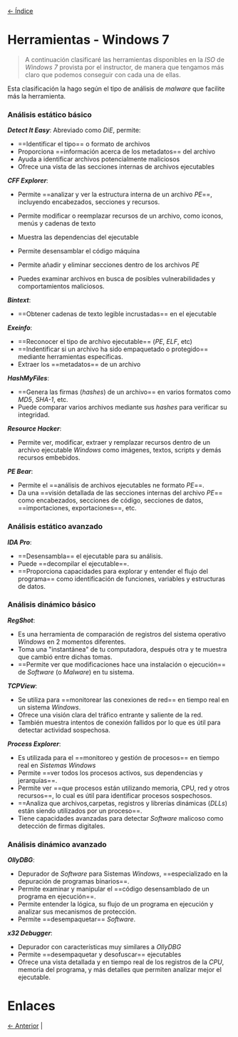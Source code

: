 [<- Índice](../AnalisisMalware.md)
# Herramientas - Windows 7

> A continuación clasificaré las herramientas disponibles en la *ISO* de *Windows 7* provista por el instructor, de manera que tengamos más claro que podemos conseguir con cada una de ellas.

Esta clasificación la hago según el tipo de análisis de *malware* que facilite más la herramienta.

### Análisis estático básico

***Detect It Easy***:
Abreviado como *DiE*, permite:
- ==Identificar el tipo== o formato de archivos
- Proporciona ==información acerca de los metadatos== del archivo
- Ayuda a identificar archivos potencialmente maliciosos
- Ofrece una vista de las secciones internas de archivos ejecutables

***CFF Explorer***:
- Permite ==analizar y ver la estructura interna de un archivo *PE*==, incluyendo encabezados, secciones y recursos.

- Permite modificar o reemplazar recursos de un archivo, como iconos, menús y cadenas de texto

- Muestra las dependencias del ejecutable
- Permite desensamblar el código máquina
- Permite añadir y eliminar secciones dentro de los archivos *PE*
- Puedes examinar archivos en busca de posibles vulnerabilidades y comportamientos maliciosos.

***Bintext***:
- ==Obtener cadenas de texto legible incrustadas== en el ejecutable

***Exeinfo***:
- ==Reconocer el tipo de archivo ejecutable== (*PE*, *ELF*, etc)
- ==Indentificar si un archivo ha sido empaquetado o protegido== mediante herramientas específicas.
- Extraer los ==metadatos== de un archivo

***HashMyFiles***:
- ==Genera las firmas (*hashes*) de un archivo== en varios formatos como *MD5*, *SHA-1*, etc.
- Puede comparar varios archivos mediante sus *hashes* para verificar su integridad.

***Resource Hacker***:
- Permite ver, modificar, extraer y remplazar recursos dentro de un archivo ejecutable *Windows* como imágenes, textos, scripts y demás recursos embebidos.

***PE Bear***:
- Permite el ==análisis de archivos ejecutables ne formato *PE*==.
- Da una ==visión detallada de las secciones internas del archivo *PE*== como encabezados, secciones de código, secciones de datos, ==importaciones, exportaciones==, etc.

### Análisis estático avanzado

***IDA Pro***:
- ==Desensambla== el ejecutable para su análisis.
- Puede ==decompilar el ejecutable==.
- ==Proporciona capacidades para explorar y entender el flujo del programa== como identificación de funciones, variables y estructuras de datos.

### Análisis dinámico básico

***RegShot***:
- Es una herramienta de comparación de registros del sistema operativo *Windows* en 2 momentos diferentes.
- Toma una "instantánea" de tu computadora, después otra y te muestra que cambió entre dichas tomas.
- ==Permite ver que modificaciones hace una instalación o ejecución== de *Software* (o *Malware*) en tu sistema.

***TCPView***:
- Se utiliza para ==monitorear las conexiones de red== en tiempo real en un sistema *Windows*.
- Ofrece una visión clara del tráfico entrante y saliente de la red.
- También muestra intentos de conexión fallidos por lo que es útil para detectar actividad sospechosa.

***Process Explorer***:
- Es utilizada para el ==monitoreo y gestión de procesos== en tiempo real en *Sistemas Windows*
- Permite ==ver todos los procesos activos, sus dependencias y jerarquías==.
- Permite ver ==que procesos están utilizando memoria, CPU, red y otros recursos==, lo cual es útil para identificar procesos sospechosos.
- ==Analiza que archivos,carpetas, registros y librerías dinámicas (*DLLs*) están siendo utilizados por un proceso==.
- Tiene capacidades avanzadas para detectar *Software* malicoso como detección de firmas digitales.

### Análisis dinámico avanzado

***OllyDBG***:
- Depurador de *Software* para Sistemas *Windows*, ==especializado en la depuración de programas binarios==.
- Permite examinar y manipular el ==código desensamblado de un programa en ejecución==.
- Permite entender la lógica, su flujo de un programa en ejecución y analizar sus mecanismos de protección.
- Permite ==desempaquetar== *Software*.

***x32 Debugger***:
- Depurador con características muy similares a *OllyDBG*
- Permite ==desempaquetar y desofuscar== ejecutables
- Ofrece una vista detallada y en tiempo real de los registros de la *CPU*, memoria del programa, y más detalles que permiten analizar mejor el ejecutable.

# Enlaces

[<- Anterior](HFC14_10_2024.md) |